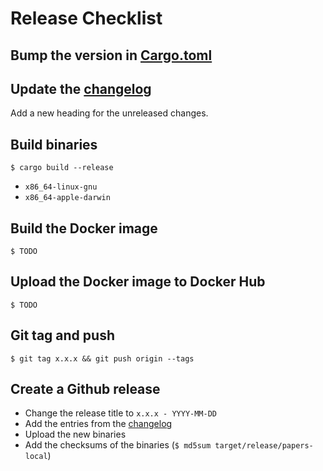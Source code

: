 # Release Checklist

## Bump the version in [Cargo.toml](Cargo.toml)


## Update the [changelog](CHANGELOG.md)

Add a new heading for the unreleased changes.


## Build binaries

```
$ cargo build --release
```

* `x86_64-linux-gnu`
* `x86_64-apple-darwin`


## Build the Docker image

```
$ TODO
```


## Upload the Docker image to Docker Hub

```
$ TODO
```


## Git tag and push

```
$ git tag x.x.x && git push origin --tags
```


## Create a Github release

* Change the release title to `x.x.x - YYYY-MM-DD`
* Add the entries from the [changelog](CHANGELOG.md)
* Upload the new binaries
* Add the checksums of the binaries (`$ md5sum target/release/papers-local`)
